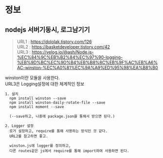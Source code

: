 # 정보
## nodejs 서버기동시, 로그남기기
> URL1 : https://dololak.tistory.com/126 <br>
> URL2 : https://basketdeveloper.tistory.com/42 <br>
> URL3 : https://velog.io/@ash/Node.js-%EC%84%9C%EB%B2%84%EC%97%90-logging-%EB%9D%BC%EC%9D%B4%EB%B8%8C%EB%9F%AC%EB%A6%AC-winston-%EC%A0%81%EC%9A%A9%ED%95%98%EA%B8%B0 <br>

winston이란 모듈을 사용한다. <br>
URL3은 Logging설정에 대한 체계적인 정보<br>

```
1. 설치
  npm install winston --save
  npm install winston-daily-rotate-file --save
  npm install moment --save
  
  (--save하고, 나중에 package.json을 통해서 받으면 된다.)
  
2. Logger 설정
  로거 설정하고, require를 통해 사용하는 방식인 것 같다.
  URL2를 참고하면 좋고.
  
  winston.js에 logger를 정의하고,
  다른 routes같은 js에서 require를 통해 import하여 사용하면 된다.

```
